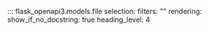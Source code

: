 ::: flask_openapi3.models.file
    selection:
      filters: ""
    rendering:
      show_if_no_docstring: true
      heading_level: 4
